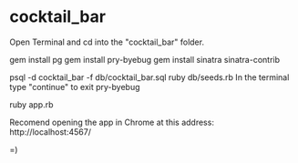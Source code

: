 # cocktail_bar

Open Terminal and cd into the "cocktail_bar" folder.

gem install pg
gem install pry-byebug
gem install sinatra sinatra-contrib

psql -d cocktail_bar -f db/cocktail_bar.sql
ruby db/seeds.rb
In the terminal type "continue" to exit pry-byebug

ruby app.rb

Recomend opening the app in Chrome at this address:
http://localhost:4567/

=)
